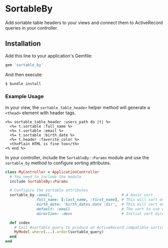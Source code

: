 # SortableBy

Add sortable table headers to your views and connect them to ActiveRecord queries in your controller.

## Installation

Add this line to your application's Gemfile:

```ruby
gem 'sortable_by'
```

And then execute:
```bash
$ bundle install
```

### Example Usage

In your view, the `sortable_table_header` helper method will generate a `<thead>` element with header tags.

```erb
<%= sortable_table_header :users_path do |t| %>
  <%= t.sortable :full_name %>
  <%= t.sortable :email %>
  <%= t.sortable :birth_date %>
  <%= t.header :favorite_color %>
  <th>Plain HTML is fine too</th>
<% end %>
```

In your controller, include the `SortableBy::Params` module and use the `sortable_by` method to configure sorting attributes.

```ruby
class MyController < ApplicationController
  # You need to include the module
  include SortableBy::Params

  # Configure the sortable attributes
  sortable_by :email,                               # A basic sort
              full_name: [:last_name, :first_name], # This will sort on two columns
              birth_date: 'birth_dates.date :dir',  # This will sort on a joined table
              default: :email                       # The sort to use when none is passed
              direction: :desc                      # Initial sort direction (defaults to :asc)

  def index
    # Call #sortable_query to produce an ActiveRecord compatible sorting hash
    MyModel.where(...).order(sortable_query)
  end
end
```
